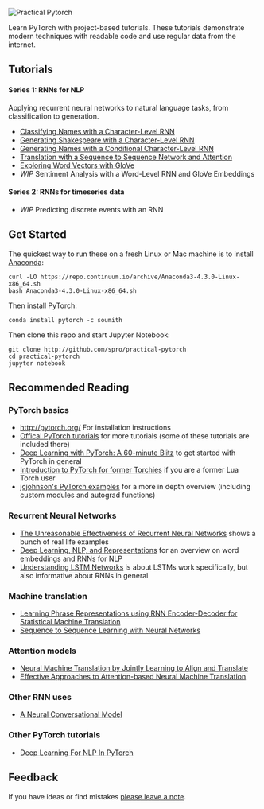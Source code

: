![Practical Pytorch](https://i.imgur.com/eBRPvWB.png)

Learn PyTorch with project-based tutorials. These tutorials demonstrate modern techniques with readable code and use regular data from the internet.

## Tutorials

#### Series 1: RNNs for NLP

Applying recurrent neural networks to natural language tasks, from classification to generation.

* [Classifying Names with a Character-Level RNN](https://github.com/spro/practical-pytorch/blob/master/char-rnn-classification/char-rnn-classification.ipynb)
* [Generating Shakespeare with a Character-Level RNN](https://github.com/spro/practical-pytorch/blob/master/char-rnn-generation/char-rnn-generation.ipynb)
* [Generating Names with a Conditional Character-Level RNN](https://github.com/spro/practical-pytorch/blob/master/conditional-char-rnn/conditional-char-rnn.ipynb)
* [Translation with a Sequence to Sequence Network and Attention](https://github.com/spro/practical-pytorch/blob/master/seq2seq-translation/seq2seq-translation.ipynb)
* [Exploring Word Vectors with GloVe](https://github.com/spro/practical-pytorch/blob/master/glove-word-vectors/glove-word-vectors.ipynb)
* *WIP* Sentiment Analysis with a Word-Level RNN and GloVe Embeddings

#### Series 2: RNNs for timeseries data

* *WIP* Predicting discrete events with an RNN

## Get Started

The quickest way to run these on a fresh Linux or Mac machine is to install [Anaconda](https://www.continuum.io/anaconda-overview):
```
curl -LO https://repo.continuum.io/archive/Anaconda3-4.3.0-Linux-x86_64.sh
bash Anaconda3-4.3.0-Linux-x86_64.sh
```

Then install PyTorch:

```
conda install pytorch -c soumith
```

Then clone this repo and start Jupyter Notebook:

```
git clone http://github.com/spro/practical-pytorch
cd practical-pytorch
jupyter notebook
```

## Recommended Reading

### PyTorch basics

* http://pytorch.org/ For installation instructions
* [Offical PyTorch tutorials](http://pytorch.org/tutorials/) for more tutorials (some of these tutorials are included there)
* [Deep Learning with PyTorch: A 60-minute Blitz](http://pytorch.org/tutorials/beginner/deep_learning_60min_blitz.html) to get started with PyTorch in general
* [Introduction to PyTorch for former Torchies](https://github.com/pytorch/tutorials/blob/master/Introduction%20to%20PyTorch%20for%20former%20Torchies.ipynb) if you are a former Lua Torch user
* [jcjohnson's PyTorch examples](https://github.com/jcjohnson/pytorch-examples) for a more in depth overview (including custom modules and autograd functions)

### Recurrent Neural Networks

* [The Unreasonable Effectiveness of Recurrent Neural Networks](http://karpathy.github.io/2015/05/21/rnn-effectiveness/) shows a bunch of real life examples
* [Deep Learning, NLP, and Representations](http://colah.github.io/posts/2014-07-NLP-RNNs-Representations/) for an overview on word embeddings and RNNs for NLP
* [Understanding LSTM Networks](http://colah.github.io/posts/2015-08-Understanding-LSTMs/) is about LSTMs work specifically, but also informative about RNNs in general

### Machine translation

* [Learning Phrase Representations using RNN Encoder-Decoder for Statistical Machine Translation](http://arxiv.org/abs/1406.1078)
* [Sequence to Sequence Learning with Neural Networks](http://arxiv.org/abs/1409.3215)

### Attention models

* [Neural Machine Translation by Jointly Learning to Align and Translate](https://arxiv.org/abs/1409.0473)
* [Effective Approaches to Attention-based Neural Machine Translation](https://arxiv.org/abs/1508.04025)

### Other RNN uses

* [A Neural Conversational Model](http://arxiv.org/abs/1506.05869)

### Other PyTorch tutorials

* [Deep Learning For NLP In PyTorch](https://github.com/rguthrie3/DeepLearningForNLPInPytorch)

## Feedback

If you have ideas or find mistakes [please leave a note](https://github.com/spro/practical-pytorch/issues/new).

